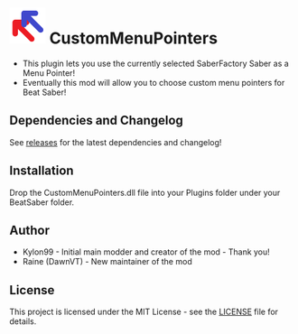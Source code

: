 # ![IMG](CustomMenuPointers/Resources/CustomMenuPointers64.png) CustomMenuPointers

* This plugin lets you use the currently selected SaberFactory Saber as a Menu Pointer!
* Eventually this mod will allow you to choose custom menu pointers for Beat Saber!

## Dependencies and Changelog
See [releases](https://github.com/dawnvt/CustomMenuPointers/releases/latest) for the latest dependencies and changelog!


## Installation

Drop the CustomMenuPointers.dll file into your Plugins folder under your BeatSaber folder.

## Author
* Kylon99 - Initial main modder and creator of the mod - Thank you!
* Raine (DawnVT) - New maintainer of the mod

## License
This project is licensed under the MIT License - see the [LICENSE](LICENSE) file for details.
